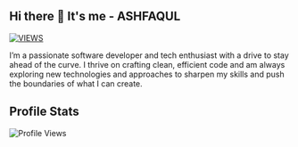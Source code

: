 ## Hi there 👋 It's me - ASHFAQUL
[![VIEWS](https://komarev.com/ghpvc/?username=awalashfaqul&color=blue&style=for-the-badge&label=PROFILE+VIEWS)](#)

I’m a passionate software developer and tech enthusiast with a drive to stay ahead of the curve. I thrive on crafting clean, efficient code and am always exploring new technologies and approaches to sharpen my skills and push the boundaries of what I can create.


## **Profile Stats**
![Profile Views](https://github-readme-stats.vercel.app/api?username=awalashfaqul&show_icons=true&theme=default&count_private=true)


<!--
**awalashfaqul/awalashfaqul** is a ✨ _special_ ✨ repository because its `README.md` (this file) appears on your GitHub profile.

Here are some ideas to get you started:

- 🔭 I’m currently working on ...
- 🌱 I’m currently learning ...
- 👯 I’m looking to collaborate on ...
- 🤔 I’m looking for help with ...
- 💬 Ask me about ...
- 📫 How to reach me: ...
- 😄 Pronouns: ...
- ⚡ Fun fact: ...
-->
